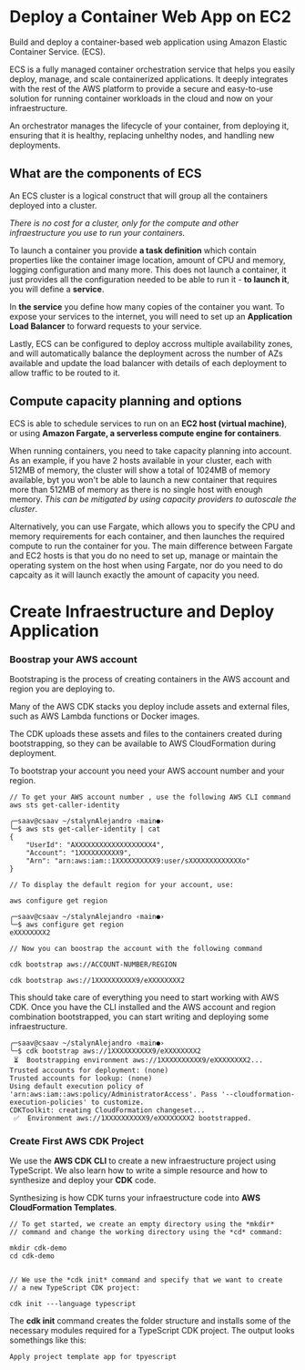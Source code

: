 # Deploy a Container Web App on EC2

Build and deploy a container-based web application using Amazon Elastic Container Service. (ECS).

ECS is a fully managed container orchestration service that helps you easily deploy, manage, and scale containerized applications. It deeply integrates with the rest of the AWS platform to provide a secure and easy-to-use solution for running container workloads in the cloud and now on your infraestructure.

An orchestrator manages the lifecycle of your container, from deploying it, ensuring that it is healthy, replacing unhelthy nodes, and handling new deployments.

## What are the components of ECS

An ECS cluster is a logical construct that will group all the containers deployed into a cluster.

_There is no cost for a cluster, only for the compute and other infraestructure you use to run your containers._

To launch a container you provide **a task definition** which contain properties like the container image location, amount of CPU and memory, logging configuration and many more. This does not launch a container, it just provides all the configuration needed to be able to run it - **to launch it**, you will define a **service**.

In **the service** you define how many copies of the container you want. To expose your services to the internet, you will need to set up an **Application Load Balancer** to forward requests to your service.

Lastly, ECS can be configured to deploy accross multiple availability zones, and will automatically balance the deployment across the number of AZs available and update the load balancer with details of each deployment to allow traffic to be routed to it.

## Compute capacity planning and options

ECS is able to schedule services to run on an **EC2 host (virtual machine)**, or using **Amazon Fargate, a serverless compute engine for containers**.

When running containers, you need to take capacity planning into account. As an example, if you have 2 hosts available in your cluster, each with 512MB of memory, the cluster will show a total of 1024MB of memory available, byt you won't be able to launch a new container that requires more than 512MB of memory as there is no single host with enough memory. _This can be mitigated by using capacity providers to autoscale the cluster_.

Alternatively, you can use Fargate, which allows you to specify the CPU and memory requirements for each container, and then launches the required compute to run the container for you. The main difference between Fargate and EC2 hosts is that you do no need to set up, manage or maintain the operating system on the host when using Fargate, nor do you need to do capcaity as it will launch exactly the amount of capacity you need.

# Create Infraestructure and Deploy Application

### Boostrap your AWS account

Bootstraping is the process of creating containers in the AWS account and region you are deploying to.

Many of the AWS CDK stacks you deploy include assets and external files, such as AWS Lambda functions or Docker images.

The CDK uploads these assets and files to the containers created during bootstrapping, so they can be available to AWS CloudFormation during deployment.

To bootstrap your account you need your AWS account number and your region.

```
// To get your AWS account number , use the following AWS CLI command
aws sts get-caller-identity

╭─saav@csaav ~/stalynAlejandro ‹main●›
╰─$ aws sts get-caller-identity | cat
{
    "UserId": "AXXXXXXXXXXXXXXXXXXX4",
    "Account": "1XXXXXXXXXX9",
    "Arn": "arn:aws:iam::1XXXXXXXXXX9:user/sXXXXXXXXXXXXXo"
}
```

```
// To display the default region for your account, use:

aws configure get region

╭─saav@csaav ~/stalynAlejandro ‹main●›
╰─$ aws configure get region
eXXXXXXXX2

```

```
// Now you can boostrap the account with the following command

cdk bootstrap aws://ACCOUNT-NUMBER/REGION

cdk bootstrap aws://1XXXXXXXXXX9/eXXXXXXXX2
```

This should take care of everything you need to start working with AWS CDK. Once you have the CLI installed and the AWS account and region combination bootstrapped, you can start writing and deploying some infraestructure.

```
╭─saav@csaav ~/stalynAlejandro ‹main●›
╰─$ cdk bootstrap aws://1XXXXXXXXXX9/eXXXXXXXX2
 ⏳  Bootstrapping environment aws://1XXXXXXXXXX9/eXXXXXXXX2...
Trusted accounts for deployment: (none)
Trusted accounts for lookup: (none)
Using default execution policy of 'arn:aws:iam::aws:policy/AdministratorAccess'. Pass '--cloudformation-execution-policies' to customize.
CDKToolkit: creating CloudFormation changeset...
 ✅  Environment aws://1XXXXXXXXXX9/eXXXXXXXX2 bootstrapped.
```

### Create First AWS CDK Project

We use the **AWS CDK CLI** to create a new infraestructure project using TypeScript. We also learn how to write a simple resource and how to synthesize and deploy your **CDK** code.

Synthesizing is how CDK turns your infraestructure code into **AWS CloudFormation Templates**.

```
// To get started, we create an empty directory using the *mkdir*
// command and change the working directory using the *cd* command:

mkdir cdk-demo
cd cdk-demo


// We use the *cdk init* command and specify that we want to create
// a new TypeScript CDK project:

cdk init ---language typescript
```

The **cdk init** command creates the folder structure and installs some of the necessary modules required for a TypeScript CDK project. The output looks somethings like this:

```
Apply project template app for tpyescript


```
